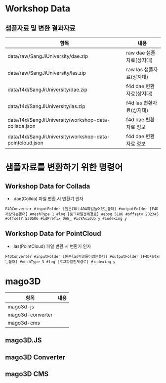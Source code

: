 # Workshop Data
## 샘플자료 및 변환 결과자료
| 항목 | 내용 |
| ---------- | ---------- |
| data/raw/SangJiUniversity/dae.zip | raw dae 샘플자료(상지대) |
| data/raw/SangJiUniversity/las.zip | raw las 샘플자료(상지대) |
| data/f4d/SangJiUniversity/dae.zip | f4d dae 변환자료(상지대) |
| data/f4d/SangJiUniversity/las.zip | f4d las 변환자료(상지대) |
| data/f4d/SangJiUniversity/workshop-data-collada.json | f4d dae 변환자료 정보 |
| data/f4d/SangJiUniversity/workshop-data-pointcloud.json | f4d dae 변환자료 정보 |

# 샘플자료를 변환하기 위한 명령어
## Workshop Data for Collada
- .dae(Collda) 파일 변환 시 변환기 인자
```
F4DConverter #inputFolder [원본COLLADA파일들어있는폴더] #outputFolder [F4D저장되는폴더] #meshType 1 #log [로그파일전체경로] #epsg 5186 #offsetX 282345 #offsetY 530506 #idPrefix DAE_ #isYAxisUp y #indexing y
```

## Workshop Data for PointCloud
- .las(PointCloud) 파일 변환 시 변환기 인자

```
F4DConverter #inputFolder [원본las파일들어있는폴더] #outputFolder [F4D저장되는폴더] #meshType 3 #log [로그파일전체경로] #indexing y
```

# mago3D
| 항목 | 내용 |
| ---------- | ---------- |
| mago3d-js |  |
| mago3d-converter |  |
| mago3d-cms |  |

## mago3D.JS
## mago3D Converter
## mago3D CMS